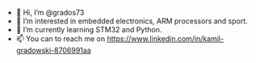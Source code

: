 - 👋 Hi, I’m @grados73
- 👀 I’m interested in embedded electronics, ARM processors and sport.
- 🌱 I’m currently learning STM32 and Python.
- 📫 You can to reach me on https://www.linkedin.com/in/kamil-gradowski-8706991aa
